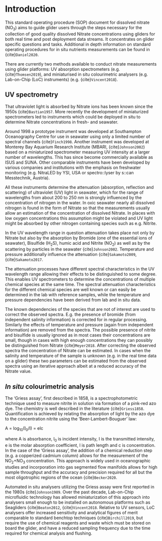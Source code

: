 # Introduction

This standard operating procedure (SOP) document for dissolved nitrate (NO<sub>3</sub>) aims to guide glider users through the steps necessary for the collection of good quality dissolved Nitrate concentrations using gliders for both real time and post deployment data streams. 
It concentrates on glider specific questions and tasks. 
Additional in depth information on standard operating procedures for in situ nutrients measurements can be found in {cite}`Daniel2020`.

There are currently two methods available to conduct nitrate measurements using glider platforms: UV absorption spectrometers (e.g. {cite}`Thomsen2019`), and miniaturised in situ colourimetric analysers (e.g. Lab-on-Chip (LoC) instruments) (e.g. {cite}`Vincent2018`).

## UV spectrometry
That ultraviolet light is absorbed by Nitrate ions has been known since the 1950s {cite}`Bastian1957`. 
More recently the development of miniaturized spectrometers led to instruments which could be deployed in situ to determine Nitrate concentrations in fresh- and seawater.

Around 1998 a prototype instrument was developed at Southampton Oceanography Centre for use in seawater using only a limited number of spectral channels {cite}`Finch1998`. 
Another instrument was developed at Monterey Bay Aquarium Research Institute (MBARI, {cite}`Johnson2002`) based on a miniaturized spectrometer measuring UV intensity at a larger number of wavelengths. This has since become commercially available as ISUS and  SUNA.
Other comparable instruments have been developed by various companies and institutions with the emphasis on freshwater monitoring (e.g. NitraLED by YSI, USA or spectro::lyser by s::can Messtechnik, Austria).

All these instruments determine the attenuation (absorption, reflection and scattering) of ultraviolet (UV) light in seawater, which for the range of wavelengths from about 200 to 250 nm is strongly influenced by the concentration of nitrogen in the water. 
In oxic seawater nearly all dissolved nitrogen is found in the form of Nitrate so that the measurements usually allow an estimation of the concentration of dissolved Nitrate. 
In places with low oxygen concentrations this assumption might be violated and UV light might be absorbed by other nitrogen containing species such as e.g. Nitrite.

In the UV wavelength range in question attenuation takes place not only by Nitrate but also by the absorption by Bromide (one of the essential ions of seawater), Bisulfide (H<sub>2</sub>S), humic acid and Nitrite (NO<sub>2</sub>) as well as by the scattering by particles in the seawater {cite}`Johnson2002`. 
Temperature and pressure additionally influence the attenuation {cite}`Sakamoto2009`, {cite}`Sakamoto2017`.

The attenuation processes have different spectral characteristics in the UV wavelength range allowing their effects to be distinguished to some degree. 
This enables UV spectrometers to determine the concentrations of multiple chemical species at the same time. 
The spectral attenuation characteristics for the different chemical species are well known or can easily be determined in the lab with reference samples, while the temperature and pressure dependencies have been derived from lab and in situ data.

The known dependencies of the species that are not of interest are used to correct the observed spectra. 
E.g. the presence of bromide (from independent salinity information) is corrected for in regular processing. 
Similarly the effects of temperature and pressure (again from independent information) are removed from the spectra. 
The possible presence of nitrite and bisulfide is usually ignored as in most cases their concentrations are small, though in cases with high enough concentrations they can possibly be distinguished from Nitrate {cite}`Meyer2018`. 
After correcting the observed spectra the concentration of Nitrate can be estimated. 
In cases when the salinity and temperature of the sample is unknown (e.g. in the real time data on a glider) these two parameters can be estimated from the observed spectra using an iterative approach albeit at a reduced accuracy of the Nitrate value.  

## *In situ* colourimetric analysis
The ‘Griess assay’, first described in 1858, is a spectrophotometric technique used to measure nitrite in solution via formation of a pink-red azo dye. The chemistry is well described in the literature {cite}`Griess1858`.
Quantification is achieved by relating the absorption of light by the azo dye to the concentration nitrite using the ‘Beer-Lambert-Bouguer’ law:

A = log<sub>10</sub>(I<sub>0</sub>/I) = elc

where A is absorbance, I<sub>0</sub> is incident intensity, I is the transmitted intensity, e is the molar absorption coefficient, l is path length and c is concentration. 
In the case of the ‘Griess assay’, the addition of a chemical reduction step (e.g. a copperized cadmium column) allows for the measurement of the NO<sub>2</sub>+NO<sub>3</sub> concentration. 
This approach is widely used in oceanographic studies and incorporation into gas segmented flow manifolds allows for high sample throughput and the accuracy and precision required for all but the most oligotrophic regions of the ocean {cite}`Becker2020`. 

Automated in situ analysers utilizing the Griess assay were first reported in the 1980s {cite}`Johnson1989`. 
Over the past decade, Lab-on-Chip microfluidic technology has allowed miniaturization of this approach into analysers small enough to be installed on autonomous platforms such as Seagliders {cite}`Beaton2012`, {cite}`Vincent2018`. 
Relative to UV sensors, LoC analysers offer increased sensitivity and analytical figures of merit comparable to standard benchtop techniques {cite}`Birchill2019`, but require the use of chemical reagents and waste which must be stored on board the glider, and have a reduced sampling frequency due to the time required for chemical analysis and flushing.

